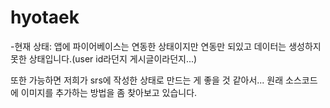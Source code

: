 # hyotaek
-현재 상태: 앱에 파이어베이스는 연동한 상태이지만 연동만 되있고 데이터는 생성하지 못한 상태입니다.(user id라던지 게시글이라던지...)

또한 가능하면 저희가 srs에 작성한 상태로 만드는 게 좋을 것 같아서... 원래 소스코드에 이미지를 추가하는 방법을 좀 찾아보고 있습니다.
